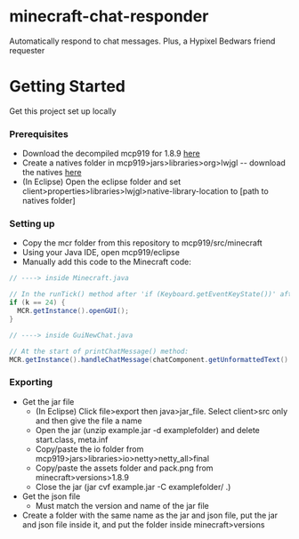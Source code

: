 # minecraft-chat-responder
Automatically respond to chat messages. Plus, a Hypixel Bedwars friend requester

# Getting Started
Get this project set up locally
### Prerequisites
* Download the decompiled mcp919 for 1.8.9 [here](https://github.com/Marcelektro/MCP-919)
* Create a natives folder in mcp919>jars>libraries>org>lwjgl -- download the natives [here](https://legacy.lwjgl.org)
* (In Eclipse) Open the eclipse folder and set client>properties>libraries>lwjgl>native-library-location to [path to natives folder]
### Setting up
* Copy the mcr folder from this repository to mcp919/src/minecraft
* Using your Java IDE, open mcp919/eclipse
* Manually add this code to the Minecraft code:

```java
// ----> inside Minecraft.java

// In the runTick() method after 'if (Keyboard.getEventKeyState())' after 'if (this.currentScreen != null) { } else {':
if (k == 24) {
  MCR.getInstance().openGUI();
}
```
```java
// ----> inside GuiNewChat.java

// At the start of printChatMessage() method:
MCR.getInstance().handleChatMessage(chatComponent.getUnformattedText().replaceAll("§.", ""));
```
### Exporting
* Get the jar file
  * (In Eclipse) Click file>export then java>jar_file. Select client>src only and then give the file a name
  * Open the jar (unzip example.jar -d examplefolder) and delete start.class, meta.inf
  * Copy/paste the io folder from mcp919>jars>libraries>io>netty>netty_all>final
  * Copy/paste the assets folder and pack.png from minecraft>versions>1.8.9
  * Close the jar (jar cvf example.jar -C examplefolder/ .)
* Get the json file
    * Must match the version and name of the jar file
* Create a folder with the same name as the jar and json file, put the jar and json file inside it, and put the folder inside minecraft>versions
